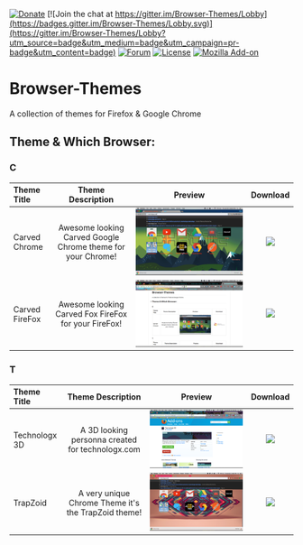 [![Donate](http://firebirddesigns.net16.net/github/donations.svg)](https://paypal.me/Technologx) [![Join the chat at https://gitter.im/Browser-Themes/Lobby](https://badges.gitter.im/Browser-Themes/Lobby.svg)](https://gitter.im/Browser-Themes/Lobby?utm_source=badge&utm_medium=badge&utm_campaign=pr-badge&utm_content=badge) [![Forum](http://firebirddesigns.net16.net/github/forum.svg)](https://technologx.com) [![License](https://img.shields.io/badge/License-Apache%202.0-blue.svg)](https://opensource.org/licenses/Apache-2.0) [![Mozilla Add-on](https://img.shields.io/amo/v/dustman.svg?style=plastic)](https://addons.mozilla.org/en-US/firefox/user/Technologx/)
# Browser-Themes
A collection of themes for Firefox &amp; Google Chrome

## Theme & Which Browser:

### C
Theme Title                  | Theme Description               | Preview             | Download 
:------------------------ | :------------------------: | :------------------------: | :------------------------:
Carved Chrome | Awesome looking Carved Google Chrome theme for your Chrome!| <img style="-webkit-user-select: none" src='https://github.com/Technologx/Browser-Themes/blob/master/Previews/Chrome/carved_chrome.png'> | <a href='http://adf.ly/1imS30' target='_blank'><img src='https://developer.chrome.com/webstore/images/ChromeWebStore_Badge_v2_340x96.png'></a>
Carved FireFox | Awesome looking Carved Fox FireFox for your FireFox!| <img style="-webkit-user-select: none" src='https://github.com/Technologx/Browser-Themes/blob/master/Previews/FireFox/carved_fox.png'> | <a href='http://adf.ly/1in4YQ' target='_blank'><img src='https://marketplace.cdn.mozilla.net/media/img/mkt/badges/firefox-marketplace_badge-orange_116_40.png?b=2889250-585c400b'></a>

### T
Theme Title                  | Theme Description               | Preview             | Download 
:------------------------ | :------------------------: | :------------------------: | :------------------------:
Technologx 3D | A 3D looking personna created for technologx.com| <img style="-webkit-user-select: none" src="https://github.com/Technologx/Browser-Themes/blob/master/Previews/FireFox/technologx_3d.png"> | <a href='http://adf.ly/1impAz' target='_blank'><img src='https://marketplace.cdn.mozilla.net/media/img/mkt/badges/firefox-marketplace_badge-orange_116_40.png?b=2889250-585c400b'></a>
TrapZoid | A very unique Chrome Theme it's the TrapZoid theme!| <img style="-webkit-user-select: none" src="https://github.com/Technologx/Browser-Themes/blob/master/Previews/Chrome/trapzoid.png"> | <a href='http://adf.ly/1imSvc' target='_blank'><img src='https://developer.chrome.com/webstore/images/ChromeWebStore_Badge_v2_340x96.png'></a>
